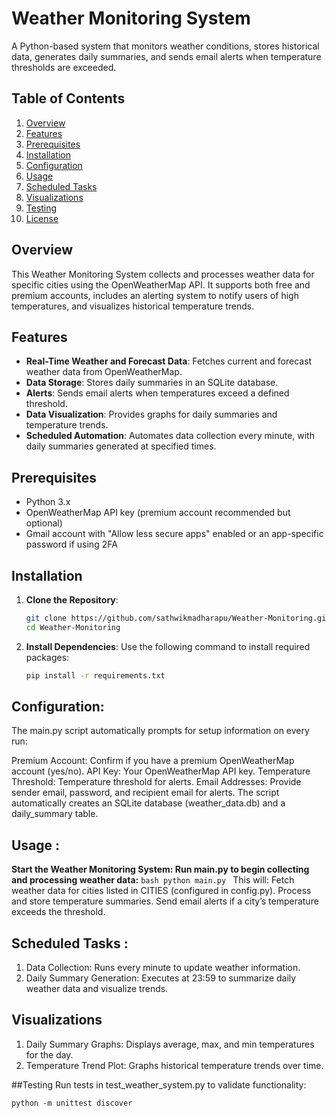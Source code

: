 # Weather Monitoring System

A Python-based system that monitors weather conditions, stores historical data, generates daily summaries, and sends email alerts when temperature thresholds are exceeded.

## Table of Contents
1. [Overview](#overview)
2. [Features](#features)
3. [Prerequisites](#prerequisites)
4. [Installation](#installation)
5. [Configuration](#configuration)
6. [Usage](#usage)
7. [Scheduled Tasks](#scheduled-tasks)
8. [Visualizations](#visualizations)
9. [Testing](#testing)
10. [License](#license)

## Overview
This Weather Monitoring System collects and processes weather data for specific cities using the OpenWeatherMap API. It supports both free and premium accounts, includes an alerting system to notify users of high temperatures, and visualizes historical temperature trends.

## Features
- **Real-Time Weather and Forecast Data**: Fetches current and forecast weather data from OpenWeatherMap.
- **Data Storage**: Stores daily summaries in an SQLite database.
- **Alerts**: Sends email alerts when temperatures exceed a defined threshold.
- **Data Visualization**: Provides graphs for daily summaries and temperature trends.
- **Scheduled Automation**: Automates data collection every minute, with daily summaries generated at specified times.

## Prerequisites
- Python 3.x
- OpenWeatherMap API key (premium account recommended but optional)
- Gmail account with "Allow less secure apps" enabled or an app-specific password if using 2FA

## Installation
1. **Clone the Repository**:
    ```bash
    git clone https://github.com/sathwikmadharapu/Weather-Monitoring.git
    cd Weather-Monitoring
    ```

2. **Install Dependencies**:
   Use the following command to install required packages:
   ```bash
   pip install -r requirements.txt

## Configuration:
The main.py script automatically prompts for setup information on every run:

Premium Account: Confirm if you have a premium OpenWeatherMap account (yes/no).
API Key: Your OpenWeatherMap API key.
Temperature Threshold: Temperature threshold for alerts.
Email Addresses: Provide sender email, password, and recipient email for alerts.
The script automatically creates an SQLite database (weather_data.db) and a daily_summary table.


## Usage :
   **Start the Weather Monitoring System: Run main.py to begin collecting and processing weather data:**
    ```bash
    python main.py
    ```
  This will:
  Fetch weather data for cities listed in CITIES (configured in config.py).
  Process and store temperature summaries.
  Send email alerts if a city’s temperature exceeds the threshold.

## Scheduled Tasks :
1. Data Collection: Runs every minute to update weather information.
2. Daily Summary Generation: Executes at 23:59 to summarize daily weather data and visualize trends.

## Visualizations
1. Daily Summary Graphs: Displays average, max, and min temperatures for the day.
2. Temperature Trend Plot: Graphs historical temperature trends over time.


##Testing
Run tests in test_weather_system.py to validate functionality:
    
    python -m unittest discover
